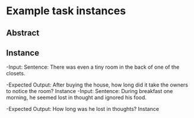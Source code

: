 # Example task instances




## Abstract





## Instance

-Input: Sentence: There was even a tiny room in the back of one of the closets.

-Expected Output: After buying the house, how long did it take the owners to notice the room? Instance -Input: Sentence: During breakfast one morning, he seemed lost in thought and ignored his food.

-Expected Output: How long was he lost in thoughts? Instance

